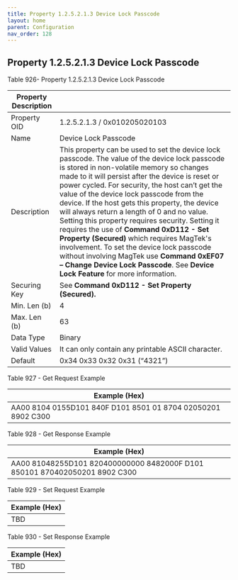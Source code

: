 ```yaml
---
title: Property 1.2.5.2.1.3 Device Lock Passcode
layout: home
parent: Configuration
nav_order: 128
---
```


## Property 1.2.5.2.1.3 Device Lock Passcode

Table 926- Property 1.2.5.2.1.3 Device Lock Passcode

| Property Description |  |
|----|----|
| Property OID | 1.2.5.2.1.3 / 0x010205020103 |
| Name | Device Lock Passcode |
| Description | This property can be used to set the device lock passcode. The value of the device lock passcode is stored in non-volatile memory so changes made to it will persist after the device is reset or power cycled. For security, the host can’t get the value of the device lock passcode from the device. If the host gets this property, the device will always return a length of 0 and no value. Setting this property requires security. Setting it requires the use of **Command 0xD112 - Set Property (Secured)** which requires MagTek's involvement. To set the device lock passcode without involving MagTek use **Command 0xEF07 – Change Device Lock Passcode**. See **Device Lock Feature** for more information. |
| Securing Key | See **Command 0xD112 - Set Property (Secured).** |
| Min. Len (b) | 4 |
| Max. Len (b) | 63 |
| Data Type | Binary |
| Valid Values | It can only contain any printable ASCII character. |
| Default | 0x34 0x33 0x32 0x31 (“4321”) |

Table 927 - Get Request Example

| Example (Hex)                                                |
|--------------------------------------------------------------|
| AA00 8104 0155D101 840F D101 8501 01 8704 02050201 8902 C300 |

Table 928 - Get Response Example

| Example (Hex) |
|----|
| AA00 81048255D101 820400000000 8482000F D101 850101 870402050201 8902 C300 |

Table 929 - Set Request Example

| Example (Hex) |
|---------------|
| TBD           |

Table 930 - Set Response Example

| Example (Hex) |
|---------------|
| TBD           |

#
